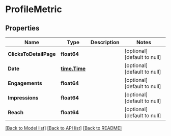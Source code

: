 # ProfileMetric

## Properties
Name | Type | Description | Notes
------------ | ------------- | ------------- | -------------
**ClicksToDetailPage** | **float64** |  | [optional] [default to null]
**Date** | [**time.Time**](time.Time.md) |  | [optional] [default to null]
**Engagements** | **float64** |  | [optional] [default to null]
**Impressions** | **float64** |  | [optional] [default to null]
**Reach** | **float64** |  | [optional] [default to null]

[[Back to Model list]](../README.md#documentation-for-models) [[Back to API list]](../README.md#documentation-for-api-endpoints) [[Back to README]](../README.md)

